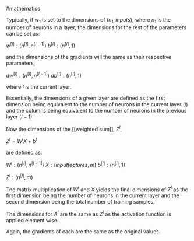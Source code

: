 #mathematics 

Typically, if $w_1$ is set to the dimensions of $(n_1, inputs)$, where $n_1$ is the number of neurons in a layer, the dimensions for the rest of the parameters can be set as:

$w^{[l]}: (n^{[l]}, n^{[l-1]})$
$b^{[l]}: (n^{[l]}, 1)$

and the dimensions of the gradients will the same as their respective parameters,

$dw^{[l]}: (n^{[l]}, n^{[l-1]})$
$db^{[l]}: (n^{[l]}, 1)$

where $l$ is the current layer.

Essentially, the dimensions of a given layer are defined as the first dimension being equivalent to the number of neurons in the current layer $(l)$ and the columns being equivalent to the number of neurons in the previous layer $(l-1)$

Now the dimensions of the [[weighted sum]], $Z^l$,

$Z^l =  W^lX + b^l$

are defined as:

$W^l : (n^{[l]}, n^{[l-1]})$
$X : (input features, m)$
$b^{[l]}: (n^{[l]}, 1)$

$Z^l : (n^{[l]}, m)$

The matrix multiplication of $W^l$ and $X$ yields the final dimensions of $Z^l$ as the first dimension being the number of neurons in the current layer and the second dimension being the total number of training samples.

The dimensions for $A^l$ are the same as $Z^l$ as the activation function is applied element wise.

Again, the gradients of each are the same as the original values.


